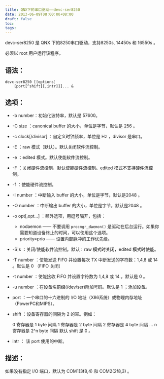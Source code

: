 ```yaml
---
title: QNX下的串口驱动——devc-ser8250
date: 2013-06-09T08:00:00+08:00
draft: false
toc:
tags:
---
```



devc-ser8250 是 QNX 下的8250串口驱动，支持8250s, 14450s 和 16550s 。

必须以 root 用户运行该程序。

## 语法：

    devc-ser8250 [[options] 
        [port[^shift][,intr]]]... &

## 选项：

* -b number：初始化波特率，默认是 57600。
* -C size ：canonical buffer 的大小，单位是字节，默认是 256 。
* -c clock[/divisor] ：自定义时钟频率，单位是 Hz ，divisor 是串口。
* -E ：raw 模式（默认）。默认关闭软件流控制。
* -e ：edited 模式。默认使能软件流控制。
* -F ：关闭硬件流控制，默认使能硬件流控制。edited 模式不支持硬件流控制。
* -f ：使能硬件流控制。
* -I number ：中断输入 buffer 的大小，单位是字节，默认是2048 。
* -O number ：中断输出 buffer 的大小，单位是字节，默认是2048 。
* -o opt[,opt...] ：额外选项，用逗号隔开，包括：
    *  nodaemon —— 不要调用 `procmgr_daemon()` 是驱动在后台运行。如果你需要知道设备终止的时间，可以使用这个选项。
    *  priority=prio —— 设置内部脉冲的工作优先级。

* -S|s ：关闭/使能软件流控制。默认：raw 模式时关闭，edited 模式时使能。
* -T number ：使能发送 FIFO 并设置每次 TX 中断发送的字符数：1,4,8 或 14 。默认是 0 （FIFO 关闭）
* -t number ：使能接收 FIFO 并设置字符数为 1,4,8 或 14 。默认是 0 。
* -u number ：在设备名前缀(/dev/ser)附加号码。默认是 1 ；添加设备。
* port ：一个串口的十六进制的 I/O 地址（X86系统）或物理内存地址（PowerPC和MIPS）。
* shift ：设备寄存器的间隔为 2 的幂。例如：

    0 寄存器是 1 byte 间隔
    1 寄存器是 2 byte 间隔
    2 寄存器是 4 byte 间隔
    ...
    n 寄存器是 2^n byte 间隔
    默认 shift 是 0 。
    
* intr ： 该 port 使用的中断。

## 描述：

如果没有指定 I/O 端口，默认为 COM1(3f8,4) 和 COM2(2f8,3) 。

